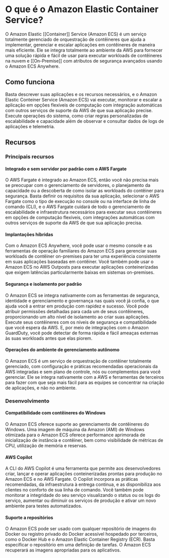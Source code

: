 
# O que é o Amazon Elastic Container Service?

O Amazon Elastic [[Container]] Service (Amazon ECS) é um serviço totalmente gerenciado de orquestração de contêineres que ajuda a implementar, gerenciar e escalar aplicações em contêineres de maneira mais eficiente.  Ele se integra totalmente ao ambiente da AWS para fornecer uma solução rápida e fácil de usar para executar workloads de contêineres na nuvem e [[On-Premise]] com atributos de segurança avançados usando o Amazon ECS Anywhere.

## Como funciona
Basta descrever suas aplicações e os recursos necessários, e o Amazon Elastic Conteiner Service (Amazon ECS) vai executar, monitorar e escalar a aplicação em opções flexíveis de computação com integração automáticas com outros serviços de suporte da AWS de que sua aplicação precise. Execute operações do sistema, como criar regras personalizadas de escalabilidade e capacidade além de observar e consultar dados de logs de aplicações e telemetria. 

## Recursos
### Principais recursos
#### Integrado e sem servidor por padrão com o AWS Fargate
O AWS Fargate é integrado ao Amazon ECS, então você não precisa mais se preocupar com o gerenciamento de servidores, o planejamento da capacidade ou a descoberta de como isolar as workloads do contêiner para segurança. Basta definir os requisitos da sua aplicação, selecionar o AWS Fargate como o tipo de execução no console ou na interface de linha de comando (CLI), e o AWS Fargate cuidará de todo o gerenciamento de escalabilidade e infraestrutura necessários para executar seus contêineres em opções de computação flexíveis, com integrações automáticas com outros serviços de suporte da AWS de que sua aplicação precisa.

#### Implantações híbridas
Com o Amazon ECS Anywhere, você pode usar o mesmo console e as ferramentas de operação familiares do Amazon ECS para gerenciar suas workloads de contêiner on-premises para ter uma experiência consistente em suas aplicações baseadas em contêiner. Você também pode usar o Amazon ECS no AWS Outposts para executar aplicações conteinerizadas que exigem latências particularmente baixas em sistemas on-premises.

#### Segurança e isolamento por padrão
O Amazon ECS se integra nativamente com as ferramentas de segurança, identidade e gerenciamento e governança nas quais você já confia, o que ajuda você a entrar em produção com rapidez e sucesso. Você pode atribuir permissões detalhadas para cada um de seus contêineres, proporcionando um alto nível de isolamento ao criar suas aplicações. Execute seus contêineres com os níveis de segurança e compatibilidade que você espera da AWS. E, por meio de integrações com o Amazon GuardDuty, você pode detectar de forma rápida e fácil ameaças externas às suas workloads antes que elas piorem.

#### Operações do ambiente de gerenciamento autônomo 
O Amazon ECS é um serviço de orquestração de contêiner totalmente gerenciado, com configuração e práticas recomendadas operacionais da AWS integradas e sem plano de controle, nós ou complementos para você gerenciar. Ele se integra nativamente com a AWS e ferramentas de terceiros para fazer com que seja mais fácil para as equipes se concentrar na criação de aplicações, e não no ambiente.
### Desenvolvimento 
#### Compatibilidade com contêineres do Windows
O Amazon ECS oferece suporte ao gerenciamento de contêineres do Windows. Uma imagem de máquina da Amazon (AMI) de Windows otimizada para o Amazon ECS oferece performance aprimorada de inicialização de instância e contêiner, bem como visibilidade de métricas de CPU, utilização de memória e reservas.

#### AWS Copilot
A CLI do AWS Copilot é uma ferramenta que permite aos desenvolvedores criar, lançar e operar aplicações conteinerizadas prontas para produção no Amazon ECS e no AWS Fargate. O Copilot incorpora as práticas recomendadas, da infraestrutura à entrega contínua, e as disponibiliza aos clientes no conforto de sua linha de comando. Você também pode monitorar a integridade do seu serviço visualizando o status ou os logs do serviço, aumentar ou diminuir os serviços de produção e ativar um novo ambiente para testes automatizados.

#### Suporte a repositórios
O Amazon ECS pode ser usado com qualquer repositório de imagens do Docker ou registro privado do Docker acessível hospedado por terceiros, como o Docker Hub e o Amazon Elastic Container Registry (ECR). Basta especificar o repositório em uma definição de tarefas. O Amazon ECS recuperará as imagens apropriadas para os aplicativos.
